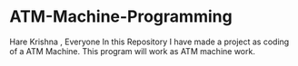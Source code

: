 # ATM-Machine-Programming
Hare Krishna , Everyone In this Repository I have made a project as coding of a ATM Machine. This program will work as ATM machine work.
